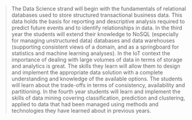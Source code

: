 >The Data Science strand will begin with the fundamentals of relational databases used to store structured transactional business data. This data holds the basis for reporting and descriptive analysis required to predict future events and to identify relationships in data. In the third year the students will extend their knowledge to NoSQL (especially for managing unstructured data) databases and data warehouses (supporting consistent views of a domain, and as a springboard for statistics and machine learning analyses). In the IoT context the importance of dealing with large volumes of data in terms of storage and analytics is great. The skills they learn will allow them to design and implement the appropriate data solution with a complete understanding and knowledge of the available options. The students will learn about the trade-offs in terms of consistency, availability and partitioning. In the fourth year students will learn and implement the skills of data mining covering classification, prediction and clustering, applied to data that had been managed using methods and technologies they have learned about in previous years.